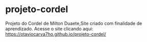 # projeto-cordel
Projeto do Cordel de Milton Duaete,Site criado com finalidade de aprendizado.
Acesse o site clicando aqui: https://otaviocarva7ho.github.io/projeto-cordel/
